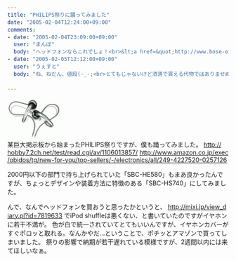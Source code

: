 ```yaml
---
title: "PHILIPS祭りに踊ってみました"
date: "2005-02-04T12:24:00+09:00"
comments:
- date: "2005-02-04T23:09:00+09:00"
  user: "まんぼ"
  body: "ヘッドフォンならこれでしょ！<br>&lt;a href=&quot;http://www.bose-export.com/headphone/qc2/index.html&quot; target=&quot;_blank&quot; rel=&quot;nofollow&quot;&gt;http://&lt;wbr/&gt;www.bos&lt;wbr/&gt;e-expor&lt;wbr/&gt;t.com/h&lt;wbr/&gt;eadphon&lt;wbr/&gt;e/qc2/i&lt;wbr/&gt;ndex.ht&lt;wbr/&gt;ml&lt;/a&gt;"
- date: "2005-02-05T12:12:00+09:00"
  user: "うぇすと"
  body: "ね、ねだん、値段(-_-;<br>とてもじゃないけど洒落で買える代物ではありませぬぞ？<br><br>祭りの趣旨も、「安いけどそこそこいけるぞフィリップス！」ですので...。"

---
```


<div class="diaryPhoto"><a href="/images/mixi/2005/8055174_226.jpg" data-lightbox="30"><img src="/images/mixi/2005/.thumbnail/8055174_226.jpg" alt="" /></a></div>
某巨大掲示板から始まったPHILIPS祭りですが、僕も踊ってみました。
<a href="http://hobby7.2ch.net/test/read.cgi/av/1106013857/" rel="nofollow" target="_blank">http://<wbr />hobby7.<wbr />2ch.net<wbr />/test/r<wbr />ead.cgi<wbr />/av/110<wbr />6013857<wbr />/</a>
<a href="http://www.amazon.co.jp/exec/obidos/tg/new-for-you/top-sellers/-/electronics/all/249-4227520-0257126" rel="nofollow" target="_blank">http://<wbr />www.ama<wbr />zon.co.<wbr />jp/exec<wbr />/obidos<wbr />/tg/new<wbr />-for-yo<wbr />u/top-s<wbr />ellers/<wbr />-/elect<wbr />ronics/<wbr />all/249<wbr />-422752<wbr />0-02571<wbr />26</a>

2000円以下の部門で持ち上げられていた「SBC-HE580」もまあ良かったんですが、ちょっとデザインや装着方法に特徴のある「SBC-HS740」にしてみました。

んで、なんでヘッドフォンを買おうと思ったかというと、
<a href="http://mixi.jp/view_diary.pl?id=7819633">http://<wbr />mixi.jp<wbr />/view_d<wbr />iary.pl<wbr />?id=781<wbr />9633</a>
でiPod shuffleは悪くない、と書いていたのですがイヤホンに若干不満が。
色が白で統一されていてとてもいいんですが、イヤホンカバーがすぐポロッと取れる。なんかやだ...ということで、ポチッとアマゾンで買ってしまいました。
祭りの影響で納期が若干遅れている模様ですが、2週間以内には来てほしいなぁ。
